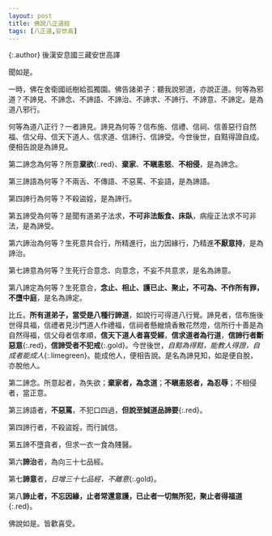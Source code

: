```yaml
---
layout: post
title: 佛說八正道經
tags: [八正道,安世高]
---
```


{:.author}
後漢安息國三藏安世高譯

聞如是。

一時，佛在舍衛國祇樹給孤獨園。佛告諸弟子：聽我說邪道，亦說正道。何等為邪道？不諦見、不諦念、不諦語、不諦治、不諦求、不諦行、不諦意、不諦定。是為道八邪行。

何等為道八正行？一者諦見。諦見為何等？信布施、信禮、信祠、信善惡行自然福、信父母、信天下道人、信求道、信諦行、信諦受。今世後世，自黠得證自成。便相告說是為諦見。

第二諦念為何等？所意**棄欲**{:.red}、**棄家**、**不瞋恚怒**、**不相侵**，是為諦念。

第三諦語為何等？不兩舌、不傳語、不惡罵、不妄語，是為諦語。

第四諦行為何等？不殺盜婬，是為諦行。

第五諦受為何等？是聞有道弟子法求，**不可非法飯食、床臥**，病瘦正法求不可非法，是為諦受。

第六諦治為何等？生死意共合行，所精進行，出力因緣行，乃精進**不厭意持**，是為諦治。

第七諦意為何等？生死行合意念、向意念，不妄不共意求，是名為諦意。

第八諦定為何等？生死意合，**念止、相止、護已止、聚止，不可為、不作所有罪，不墮中庭**，是名為諦定。

比丘。**所有道弟子，當受是八種行諦道**，如說行可得道八行覺。諦見者，信布施後世得具福，信禮者見沙門道人作禮福，信祠者懸繒燒香散花然燈，信所行十善是為自然得福，信父母者信孝順，**信天下道人者喜受經**，**信求道者為行道**，**信諦行者斷惡意**{:.red}，**信諦受者不犯戒**{:.gold}。今世後世，*自黠為得黠，能教人得證，自成者能成人*{:.limegreen}。能成他人，便相告說。是名為諦見知，如是便自脫，亦脫他人。

第二諦念。所意起者，為失欲；**棄家者，為念道**；**不瞋恚怒者，為忍辱**；不相侵者，當正意。

第三諦語者，**不惡罵**，不犯口四過，**但說至誠道品諦要**{:.red}。

第四諦行者，不殺盜婬，而行誠信。

第五諦不墮貪者，但求一衣一食為賤醫。

第六**諦治**者，為向三十七品經。

第七**諦意**者，*日增三十七品經，不離意*{:.gold}。

第八**諦止者，不忘因緣，止者常還意護，已止者一切無所犯，聚止者得福道**{:.red}。

佛說如是。皆歡喜受。
